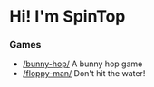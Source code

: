 # Hi! I'm SpinTop
### Games
- [/bunny-hop/](bunny-hop/) A bunny hop game
- [/floppy-man/](floppy-man/) Don't hit the water!
